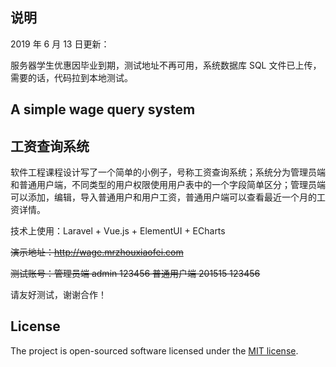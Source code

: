 ## 说明

2019 年 6 月 13 日更新：

服务器学生优惠因毕业到期，测试地址不再可用，系统数据库 SQL 文件已上传，需要的话，代码拉到本地测试。

## A simple wage query system

## 工资查询系统

软件工程课程设计写了一个简单的小例子，号称工资查询系统；系统分为管理员端和普通用户端，不同类型的用户权限使用用户表中的一个字段简单区分；管理员端可以添加，编辑，导入普通用户和用户工资，普通用户端可以查看最近一个月的工资详情。

技术上使用：Laravel + Vue.js + ElementUI + ECharts

~~演示地址：http://wage.mrzhouxiaofei.com~~

~~测试账号：管理员端 admin 123456 普通用户端 201515 123456~~

请友好测试，谢谢合作！
          
## License

The project is open-sourced software licensed under the [MIT license](http://opensource.org/licenses/MIT).
